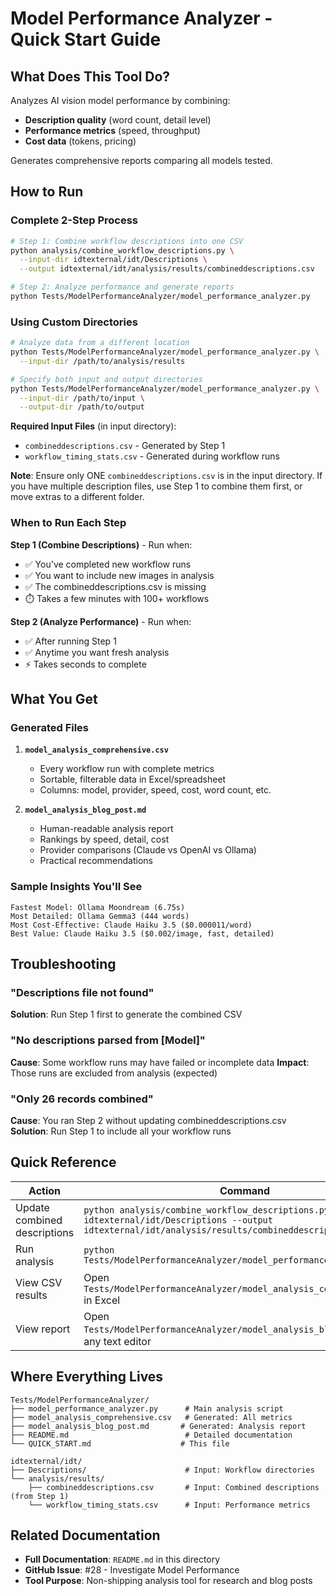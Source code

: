 # Model Performance Analyzer - Quick Start Guide

## What Does This Tool Do?

Analyzes AI vision model performance by combining:
- **Description quality** (word count, detail level)
- **Performance metrics** (speed, throughput)
- **Cost data** (tokens, pricing)

Generates comprehensive reports comparing all models tested.

## How to Run

### Complete 2-Step Process

```bash
# Step 1: Combine workflow descriptions into one CSV
python analysis/combine_workflow_descriptions.py \
  --input-dir idtexternal/idt/Descriptions \
  --output idtexternal/idt/analysis/results/combineddescriptions.csv

# Step 2: Analyze performance and generate reports
python Tests/ModelPerformanceAnalyzer/model_performance_analyzer.py
```

### Using Custom Directories

```bash
# Analyze data from a different location
python Tests/ModelPerformanceAnalyzer/model_performance_analyzer.py \
  --input-dir /path/to/analysis/results

# Specify both input and output directories
python Tests/ModelPerformanceAnalyzer/model_performance_analyzer.py \
  --input-dir /path/to/input \
  --output-dir /path/to/output
```

**Required Input Files** (in input directory):
- `combineddescriptions.csv` - Generated by Step 1
- `workflow_timing_stats.csv` - Generated during workflow runs

**Note**: Ensure only ONE `combineddescriptions.csv` is in the input directory. If you have multiple description files, use Step 1 to combine them first, or move extras to a different folder.

### When to Run Each Step

**Step 1 (Combine Descriptions)** - Run when:
- ✅ You've completed new workflow runs
- ✅ You want to include new images in analysis
- ✅ The combineddescriptions.csv is missing
- ⏱️ Takes a few minutes with 100+ workflows

**Step 2 (Analyze Performance)** - Run when:
- ✅ After running Step 1
- ✅ Anytime you want fresh analysis
- ⚡ Takes seconds to complete

## What You Get

### Generated Files

1. **`model_analysis_comprehensive.csv`**
   - Every workflow run with complete metrics
   - Sortable, filterable data in Excel/spreadsheet
   - Columns: model, provider, speed, cost, word count, etc.

2. **`model_analysis_blog_post.md`**
   - Human-readable analysis report
   - Rankings by speed, detail, cost
   - Provider comparisons (Claude vs OpenAI vs Ollama)
   - Practical recommendations

### Sample Insights You'll See

```
Fastest Model: Ollama Moondream (6.75s)
Most Detailed: Ollama Gemma3 (444 words)
Most Cost-Effective: Claude Haiku 3.5 ($0.000011/word)
Best Value: Claude Haiku 3.5 ($0.002/image, fast, detailed)
```

## Troubleshooting

### "Descriptions file not found"
**Solution**: Run Step 1 first to generate the combined CSV

### "No descriptions parsed from [Model]"
**Cause**: Some workflow runs may have failed or incomplete data
**Impact**: Those runs are excluded from analysis (expected)

### "Only 26 records combined"
**Cause**: You ran Step 2 without updating combineddescriptions.csv
**Solution**: Run Step 1 to include all your workflow runs

## Quick Reference

| Action | Command |
|--------|---------|
| Update combined descriptions | `python analysis/combine_workflow_descriptions.py --input-dir idtexternal/idt/Descriptions --output idtexternal/idt/analysis/results/combineddescriptions.csv` |
| Run analysis | `python Tests/ModelPerformanceAnalyzer/model_performance_analyzer.py` |
| View CSV results | Open `Tests/ModelPerformanceAnalyzer/model_analysis_comprehensive.csv` in Excel |
| View report | Open `Tests/ModelPerformanceAnalyzer/model_analysis_blog_post.md` in any text editor |

## Where Everything Lives

```
Tests/ModelPerformanceAnalyzer/
├── model_performance_analyzer.py      # Main analysis script
├── model_analysis_comprehensive.csv   # Generated: All metrics
├── model_analysis_blog_post.md       # Generated: Analysis report
├── README.md                          # Detailed documentation
└── QUICK_START.md                    # This file

idtexternal/idt/
├── Descriptions/                      # Input: Workflow directories
└── analysis/results/
    ├── combineddescriptions.csv       # Input: Combined descriptions (from Step 1)
    └── workflow_timing_stats.csv      # Input: Performance metrics
```

## Related Documentation

- **Full Documentation**: `README.md` in this directory
- **GitHub Issue**: #28 - Investigate Model Performance
- **Tool Purpose**: Non-shipping analysis tool for research and blog posts
